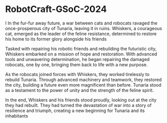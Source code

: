 # RobotCraft-GSoC-2024

I In the fur-fur away future, a war between cats and robocats ravaged the once-prosperous city of Tunaria, leaving it in ruins. Whiskers, a courageous cat, emerged as the leader of the feline resistance, determined to restore his home to its former glory alongside his friends

Tasked with repairing his robotic friends and rebuilding the futuristic city, Whiskers embarked on a mission of hope and restoration. With advanced tools and unwavering determination, he began repairing the damaged robocats, one by one, bringing them back to life with a new purpose.

As the robocats joined forces with Whiskers, they worked tirelessly to rebuild Tunaria. Through advanced machinery and teamwork, they restored the city, building a future even more magnificent than before. Tunaria stood as a testament to the power of unity and the strength of the feline spirit.

In the end, Whiskers and his friends stood proudly, looking out at the city they had rebuilt. They had turned the devastation of war into a story of resilience and triumph, creating a new beginning for Tunaria and its inhabitants
